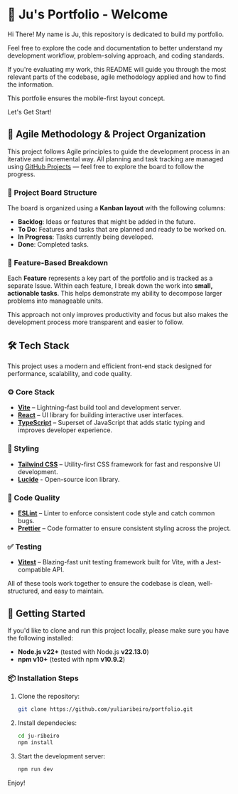 # 🌱 Ju's Portfolio - Welcome

Hi There! My name is Ju, this repository is dedicated to build my portfolio.

Feel free to explore the code and documentation to better understand my development workflow, problem-solving approach, and coding standards. 

If you're evaluating my work, this README will guide you through the most relevant parts of the codebase, agile methodology applied and how to find the information.

This portfolie ensures the mobile-first layout concept.

Let's Get Start!

## 📌 Agile Methodology & Project Organization
This project follows Agile principles to guide the development process in an iterative and incremental way. All planning and task tracking are managed using [GitHub Projects](https://github.com/users/yuliaribeiro/projects/3) — feel free to explore the board to follow the progress.


### 🧠 Project Board Structure

The board is organized using a **Kanban layout** with the following columns:
- **Backlog**: Ideas or features that might be added in the future.
- **To Do**: Features and tasks that are planned and ready to be worked on.
- **In Progress**: Tasks currently being developed.
- **Done**: Completed tasks.


### 🧩 Feature-Based Breakdown

Each **Feature** represents a key part of the portfolio and is tracked as a separate Issue. Within each feature, I break down the work into **small, actionable tasks**. This helps demonstrate my ability to decompose larger problems into manageable units.

This approach not only improves productivity and focus but also makes the development process more transparent and easier to follow.

## 🛠️ Tech Stack

This project uses a modern and efficient front-end stack designed for performance, scalability, and code quality.

### ⚙️ Core Stack
- **[Vite](https://vitejs.dev/)** – Lightning-fast build tool and development server.
- **[React](https://reactjs.org/)** – UI library for building interactive user interfaces.
- **[TypeScript](https://www.typescriptlang.org/)** – Superset of JavaScript that adds static typing and improves developer experience.

### 🎨 Styling
- **[Tailwind CSS](https://tailwindcss.com/)** – Utility-first CSS framework for fast and responsive UI development.
- **[Lucide](https://lucide.dev/)** - Open-source icon library.

### 🧹 Code Quality
- **[ESLint](https://eslint.org/)** – Linter to enforce consistent code style and catch common bugs.
- **[Prettier](https://prettier.io/)** – Code formatter to ensure consistent styling across the project.

### ✅ Testing
- **[Vitest](https://vitest.dev/)** – Blazing-fast unit testing framework built for Vite, with a Jest-compatible API.

All of these tools work together to ensure the codebase is clean, well-structured, and easy to maintain.

## 🚀 Getting Started

If you'd like to clone and run this project locally, please make sure you have the following installed:

- **Node.js v22+** (tested with Node.js **v22.13.0**)
- **npm v10+** (tested with npm **v10.9.2**)


### 📦 Installation Steps

1. Clone the repository:
   ```bash
   git clone https://github.com/yuliaribeiro/portfolio.git
   
2. Install dependecies:
   ```bash
   cd ju-ribeiro
   npm install

3. Start the development server:
   ```bash
   npm run dev

Enjoy!
